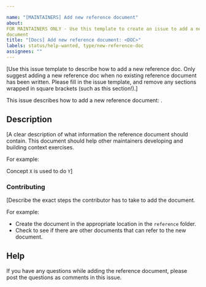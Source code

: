 ```yaml
---

name: "[MAINTAINERS] Add new reference document"
about:
FOR MAINTAINERS ONLY - Use this template to create an issue to add a new reference
document
title: "[Docs] Add new reference document: <DOC>"
labels: status/help-wanted, type/new-reference-doc
assignees: ""
---
```


[Use this issue template to describe how to add a new reference doc. Only suggest adding a new reference doc when no existing reference document has been written. Please fill in the issue template, and remove any sections wrapped in square brackets (such as this section!).]

This issue describes how to add a new reference document: <DOC>.

## Description

[A clear description of what information the reference document should contain. This document should help other maintainers developing and building context exercises.

For example:

Concept `X` is used to do `Y`]

### Contributing

[Describe the exact steps the contributor has to take to add the document.

For example:

- Create the document in the appropriate location in the `reference` folder.
- Check to see if there are other documents that can refer to the new document.

## Help

If you have any questions while adding the reference document, please post the questions as comments in this issue.
